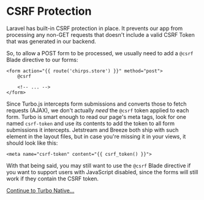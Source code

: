 # CSRF Protection

Laravel has built-in CSRF protection in place. It prevents our app from processing any non-GET requests that doesn't include a valid CSRF Token that was generated in our backend.

So, to allow a POST form to be processed, we usually need to add a `@csrf` Blade directive to our forms:

```blade
<form action="{{ route('chirps.store') }}" method="post">
    @csrf

    <!-- ... -->
</form>
```

Since Turbo.js intercepts form submissions and converts those to fetch requests (AJAX), we don't actually _need_ the `@csrf` token applied to each form. Turbo is smart enough to read our page's meta tags, look for one named `csrf-token` and use its contents to add the token to all form submissions it intercepts. Jetstream and Breeze both ship with such element in the layout files, but in case you're missing it in your views, it should look like this:

```blade
<meta name="csrf-token" content="{{ csrf_token() }}">
```

With that being said, you may still want to use the `@csrf` Blade directive if you want to support users with JavaScript disabled, since the forms will still work if they contain the CSRF token.

[Continue to Turbo Native...](/docs/{{version}}/turbo-native)
